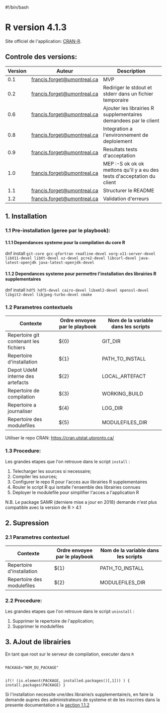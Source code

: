 
#!/bin/bash

# R version 4.1.3

Site officiel de l'application: [CRAN-R](https://cran.r-project.org/).

## Controle des **versions**:

| Version  | Auteur  | Description  |
|---|---|---|
| 0.1  | francis.forget@umontreal.ca  | MVP |
| 0.2  | francis.forget@umontreal.ca  | Rediriger le stdout et stderr dans un fichier temporaire  
| 0.6  | francis.forget@umontreal.ca  | Ajouter les librairies R supplementaires demandees par le client  |
| 0.8  | francis.forget@umontreal.ca  | Integration a l'environnement de deploiement  |
| 0.9  | francis.forget@umontreal.ca  | Resultats tests d'acceptation  |
| 1.0  | francis.forget@umontreal.ca  | MEP :-S ok ok ok mettons qu'il y a eu des tests d'acceptation du client  |
| 1.1  | francis.forget@umontreal.ca  | Structurer le README  |
| 1.2  | francis.forget@umontreal.ca  | Validation d'erreurs  |


## 1. Installation

### 1.1 Pre-installation (geree par le playbook):

#### 1.1.1 Dependances systeme pour la compilation du core R
dnf install `git-core gcc-gfortran readline-devel xorg-x11-server-devel libX11-devel libXt-devel xz-devel pcre2-devel libcurl-devel java-latest-openjdk java-latest-openjdk-devel`

#### 1.1.2 Dependances systeme pour permettre l'installation des librairies R supplementaires
dnf install `hdf5 hdf5-devel cairo-devel libxml2-devel openssl-devel libgit2-devel libjpeg-turbo-devel cmake`

### 1.2 Parametres contextuels

| Contexte  | Ordre envoyee par le playbook| Nom de la variable dans les scripts  |
|---|---|---|
| Repertoire git contenant les fichiers  | ${0} |  GIT_DIR
| Repertoire d'installation         | ${1} | PATH_TO_INSTALL
| Depot UdeM interne des artefacts  | ${2} | LOCAL_ARTEFACT
| Repertoire de compilation         | ${3} | WORKING_BUILD
| Repertoire a journaliser          | ${4} | LOG_DIR
| Repertoire des modulefiles        | ${5} | MODULEFILES_DIR


Utiliser le repo CRAN: <https://cran.utstat.utoronto.ca/>

### 1.3 Procedure:

Les grandes etapes que l'on retrouve dans le script `install` :
1. Telecharger les sources si necessaire;
2. Compiler les sources;
3. Configurer le repo R pour l'acces aux librairies R supplementaires 
4. Rouler le script R qui isntalle l'ensemble des librairies connues 
5. Deployer le modulefile pour simplifier l'acces a l'application R

N.B. Le package SAMR (derniere mise a jour en 2018) demande n'est plus compatible avec la version de R > 4.1


## 2. Supression

### 2.1 Parametres contextuel

| Contexte  | Ordre envoyee par le playbook| Nom de la variable dans les scripts  |
|---|---|---|
| Repertoire d'installation         | ${1} | PATH_TO_INSTALL
| Repertoire des modulefiles        | ${2} | MODULEFILES_DIR

### 2.2 Procedure:

Les grandes etapes que l'on retrouve dans le script `uninstall` :
1. Supprimer le repertoire de l'application;
2. Supprimer le modulefiles


## 3. AJout de librairies

En tant que root sur le serveur de compilation, executer dans `R`

<code> 
PACKAGE="NOM_DU_PACKAGE"

if(! (is.element(PACKAGE, installed.packages()[,1])) ) { install.packages(PACKAGE) }
</code>

Si l'installation necessite une/des librairie/s supplementaire/s, en faire la demande aupres des administrateurs de systeme et de les inscrires dans la presente documentation a la [section 1.1.2](#112-deoendances-systeme-pour-permettre-dinstaller-des-librairies-r-supplementaires)